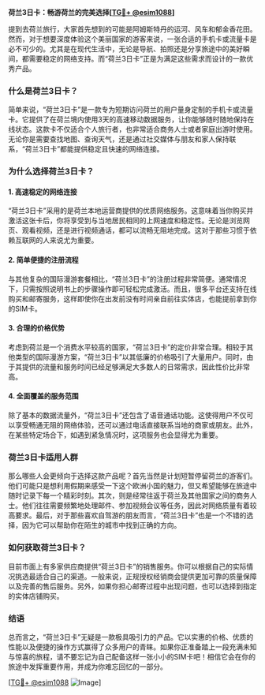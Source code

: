 **荷兰3日卡：畅游荷兰的完美选择[[TG💪+ @esim1088](https://t.me/s/esim1088)]**

提到去荷兰旅行，大家首先想到的可能是阿姆斯特丹的运河、风车和郁金香花田。然而，对于想要深度体验这个美丽国家的游客来说，一张合适的手机卡或流量卡是必不可少的。尤其是在现代生活中，无论是导航、拍照还是分享旅途中的美好瞬间，都需要稳定的网络支持。而“荷兰3日卡”正是为满足这些需求而设计的一款优秀产品。

### 什么是荷兰3日卡？

简单来说，“荷兰3日卡”是一款专为短期访问荷兰的用户量身定制的手机卡或流量卡。它提供了在荷兰境内使用3天的高速移动数据服务，让你能够随时随地保持在线状态。这款卡不仅适合个人旅行者，也非常适合商务人士或者家庭出游时使用。无论你是需要查找地图、查询天气，还是通过社交媒体与朋友和家人保持联系，“荷兰3日卡”都能提供稳定且快速的网络连接。

### 为什么选择荷兰3日卡？

#### 1. 高速稳定的网络连接

“荷兰3日卡”采用的是荷兰本地运营商提供的优质网络服务。这意味着当你购买并激活这张卡后，你将享受到与当地居民相同的上网速度和稳定性。无论是浏览网页、观看视频，还是进行视频通话，都可以流畅无阻地完成。这对于那些习惯于依赖互联网的人来说尤为重要。

#### 2. 简单便捷的注册流程

与其他复杂的国际漫游套餐相比，“荷兰3日卡”的注册过程非常简便。通常情况下，只需按照说明书上的步骤操作即可轻松完成激活。而且，很多平台还支持在线购买和邮寄服务，这样即使你在出发前没有时间亲自前往实体店，也能提前拿到你的SIM卡。

#### 3. 合理的价格优势

考虑到荷兰是一个消费水平较高的国家，“荷兰3日卡”的定价非常合理。相较于其他类型的国际漫游方案，“荷兰3日卡”以其低廉的价格吸引了大量用户。同时，由于其提供的流量和服务时间已经足够满足大多数人的日常需求，因此性价比非常高。

#### 4. 全面覆盖的服务范围

除了基本的数据流量外，“荷兰3日卡”还包含了语音通话功能。这使得用户不仅可以享受畅通无阻的网络体验，还可以通过电话直接联系当地的商家或朋友。此外，在某些特定场合下，如遇到紧急情况时，这项服务也会显得尤为重要。

### 荷兰3日卡适用人群

那么哪些人会更倾向于选择这款产品呢？首先当然是计划短暂停留荷兰的游客们。他们可能只是想利用假期来感受一下这个欧洲小国的魅力，但又希望能够在旅途中随时记录下每一个精彩时刻。其次，则是经常往返于荷兰及其他国家之间的商务人士。他们往往需要频繁地处理邮件、参加视频会议等任务，因此对网络质量有着较高要求。最后，对于那些喜欢自驾游的朋友而言，“荷兰3日卡”也是一个不错的选择，因为它可以帮助你在陌生的城市中找到正确的方向。

### 如何获取荷兰3日卡？

目前市面上有多家供应商提供“荷兰3日卡”的销售服务。你可以根据自己的实际情况挑选最适合自己的渠道。一般来说，正规授权经销商会提供更加可靠的质量保障以及完善的售后服务。另外，如果你担心邮寄过程中出现问题，也可以选择到指定的实体店铺购买。

### 结语

总而言之，“荷兰3日卡”无疑是一款极具吸引力的产品。它以实惠的价格、优质的性能以及便捷的操作方式赢得了众多用户的青睐。如果你正准备踏上一段充满未知与惊喜的旅程，请不要忘记为自己配备这样一张小小的SIM卡吧！相信它会在你的旅途中发挥重要作用，并成为你难忘回忆的一部分。

[[TG💪+ @esim1088](https://t.me/s/esim1088) ![Image](https://i.postimg.cc/4NQfJmqS/Snipaste-2025-05-13-00-14-12.png)]